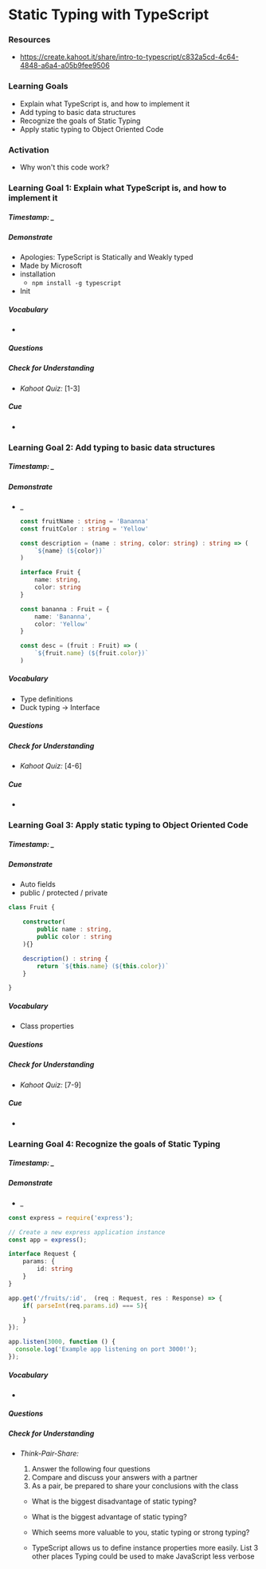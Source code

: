 # Static Typing with TypeScript


### Resources
* https://create.kahoot.it/share/intro-to-typescript/c832a5cd-4c64-4848-a6a4-a05b9fee9506



### Learning Goals

* Explain what TypeScript is, and how to implement it
* Add typing to basic data structures
* Recognize the goals of Static Typing
* Apply static typing to Object Oriented Code



### Activation

* Why won't this code work?



### Learning Goal 1: Explain what TypeScript is, and how to implement it

##### Timestamp: _

##### Demonstrate
* Apologies: TypeScript is Statically and Weakly typed
* Made by Microsoft
* installation
  * `npm install -g typescript`
* Init

##### Vocabulary
* 

##### Questions 

##### Check for Understanding
* *Kahoot Quiz:* [1-3] 

##### Cue
* 



### Learning Goal 2: Add typing to basic data structures

##### Timestamp: _

##### Demonstrate

- _

  ```typescript
  const fruitName : string = 'Bananna'
  const fruitColor : string = 'Yellow'
  
  const description = (name : string, color: string) : string => (
      `${name} (${color})`
  )
  
  interface Fruit {
      name: string,
      color: string
  }
  
  const bananna : Fruit = {
      name: 'Bananna',
      color: 'Yellow'
  }
  
  const desc = (fruit : Fruit) => (
      `${fruit.name} (${fruit.color})`
  )
  ```

##### Vocabulary

- Type definitions
- Duck typing -> Interface

##### Questions 

##### Check for Understanding

- *Kahoot Quiz:* [4-6] 

##### Cue

- 



### Learning Goal 3: Apply static typing to Object Oriented Code

##### Timestamp: _

##### Demonstrate

- Auto fields
- public / protected / private

```typescript
class Fruit {

    constructor(
        public name : string, 
        public color : string 
    ){}

    description() : string {
        return `${this.name} (${this.color})`
    }

}
```

##### Vocabulary

- Class properties

##### Questions 

##### Check for Understanding

- *Kahoot Quiz:* [7-9] 

##### Cue

- 



### Learning Goal 4: Recognize the goals of Static Typing

##### Timestamp: _

##### Demonstrate

- _

```typescript
const express = require('express');

// Create a new express application instance
const app = express();

interface Request {
    params: {
        id: string
    }
}

app.get('/fruits/:id',  (req : Request, res : Response) => {
    if( parseInt(req.params.id) === 5){

    }
});

app.listen(3000, function () {
  console.log('Example app listening on port 3000!');
});
```

##### Vocabulary

- 

##### Questions 

##### Check for Understanding

- *Think-Pair-Share:* 

  1. Answer the following four questions
  2. Compare and discuss your answers with a partner
  3. As a pair, be prepared to share your conclusions with the class

  - What is the biggest disadvantage of static typing?

  - What is the biggest advantage of static typing?

  - Which seems more valuable to you, static typing or strong typing?

  - TypeScript allows us to define instance properties more easily. List 3 other places Typing could be used to make JavaScript less verbose












